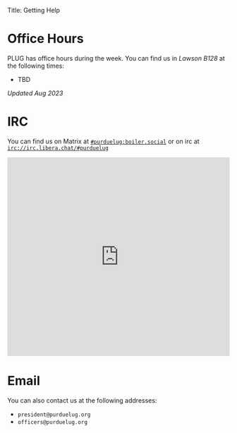 Title: Getting Help

# Office Hours
  PLUG has office hours during the week. You can find us in *Lawson B128* at the following times:

  - TBD

  *Updated Aug 2023*

# IRC

  You can find us on Matrix at [`#purduelug:boiler.social`](https://matrix.to/#/#purduelug:boiler.social) or on irc at [`irc://irc.libera.chat/#purduelug`](irc://irc.libera.chat/#purduelug)

<iframe src="https://web.libera.chat/?nick=PLUGWebUser|?#purduelug" style="border:0; width:100%; height:450px;"></iframe>

# Email

  You can also contact us at the following addresses:

  - `president@purduelug.org`
  - `officers@purduelug.org`
